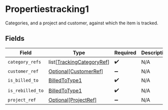 # Propertiestracking1

Categories, and a project and customer, against which the item is tracked.


## Fields

| Field                                                                   | Type                                                                    | Required                                                                | Description                                                             |
| ----------------------------------------------------------------------- | ----------------------------------------------------------------------- | ----------------------------------------------------------------------- | ----------------------------------------------------------------------- |
| `category_refs`                                                         | list[[TrackingCategoryRef](../../models/shared/trackingcategoryref.md)] | :heavy_check_mark:                                                      | N/A                                                                     |
| `customer_ref`                                                          | [Optional[CustomerRef]](../../models/shared/customerref.md)             | :heavy_minus_sign:                                                      | N/A                                                                     |
| `is_billed_to`                                                          | [BilledToType1](../../models/shared/billedtotype1.md)                   | :heavy_check_mark:                                                      | N/A                                                                     |
| `is_rebilled_to`                                                        | [BilledToType1](../../models/shared/billedtotype1.md)                   | :heavy_check_mark:                                                      | N/A                                                                     |
| `project_ref`                                                           | [Optional[ProjectRef]](../../models/shared/projectref.md)               | :heavy_minus_sign:                                                      | N/A                                                                     |